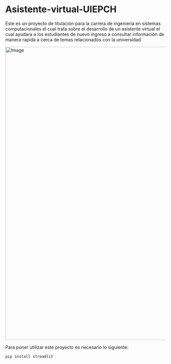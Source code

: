 # Asistente-virtual-UIEPCH
Este es un proyecto de titulación para la carrera de ingeniería en sistemas computacionales el cual trata sobre el desarrollo de un asistente virtual el cual ayudara a los estudiantes de nuevo ingreso a consultar información de manera rapida a cerca de temas relacionados con la universidad

<img width="1909" height="923" alt="Image" src="https://github.com/user-attachments/assets/c0b7394e-9551-413a-b035-14746d2c4527" />

Para poner utilizar este proyecto es necesario lo siguiente:

```pip install streamlit```
